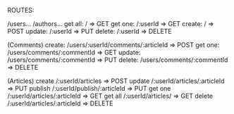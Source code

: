 ROUTES:

/users... /authors...
get all: /          => GET
get one: /:userId   => GET
create:  /          => POST
update:  /:userId   => PUT
delete:  /:userId   => DELETE

(Comments)
create:  /users/:userId/comments/:articleId => POST
get one: /users/comments/:commentId         => GET
update:  /users/comments/:commentId         => PUT
delete:  /users/comments/:commentId         => DELETE

(Articles)
create  /:userId/articles => POST
update  /:userId/articles/:articleId => PUT
publish /:userId/publish/:articleId  => PUT
get one /:userId/articles/:articleId => GET
get all /:userId/articles/           => GET
delete  /:userId/articles/:articleId => DELETE